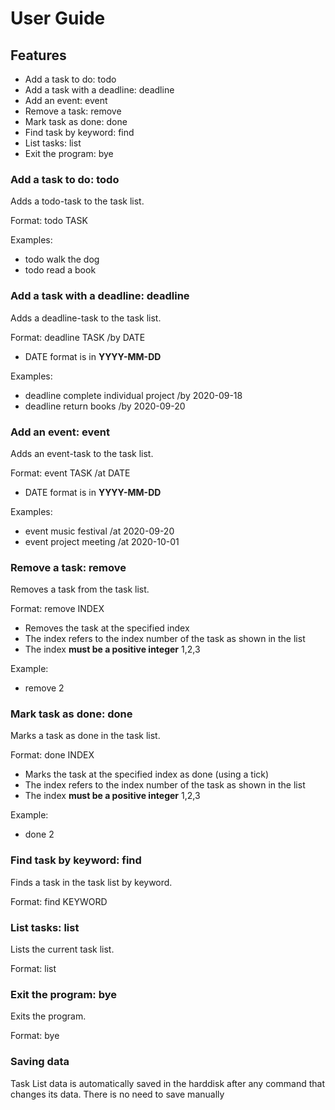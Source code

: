 # User Guide

## Features 
* Add a task to do: todo
* Add a task with a deadline: deadline
* Add an event: event
* Remove a task: remove
* Mark task as done: done
* Find task by keyword: find
* List tasks: list
* Exit the program: bye


### Add a task to do: todo
Adds a todo-task to the task list.

Format: todo TASK

Examples: 
* todo walk the dog
* todo read a book

### Add a task with a deadline: deadline
Adds a deadline-task to the task list.

Format: deadline TASK /by DATE
* DATE format is in **YYYY-MM-DD**

Examples:
* deadline complete individual project /by 2020-09-18
* deadline return books /by 2020-09-20

### Add an event: event
Adds an event-task to the task list.

Format: event TASK /at DATE
* DATE format is in **YYYY-MM-DD**

Examples:
* event music festival /at 2020-09-20
* event project meeting /at 2020-10-01

### Remove a task: remove
Removes a task from the task list.

Format: remove INDEX
* Removes the task at the specified index
* The index refers to the index number of the task as shown in the list
* The index **must be a positive integer** 1,2,3

Example:
* remove 2 

### Mark task as done: done
Marks a task as done in the task list.

Format: done INDEX
* Marks the task at the specified index as done (using a tick)
*  The index refers to the index number of the task as shown in the list
* The index **must be a positive integer** 1,2,3

Example:
* done 2

### Find task by keyword: find
Finds a task in the task list by keyword.

Format: find KEYWORD

### List tasks: list
Lists the current task list.

Format: list

### Exit the program: bye
Exits the program.

Format: bye

### Saving data
Task List data is automatically saved in the harddisk after any command that changes its data.
There is no need to save manually
















